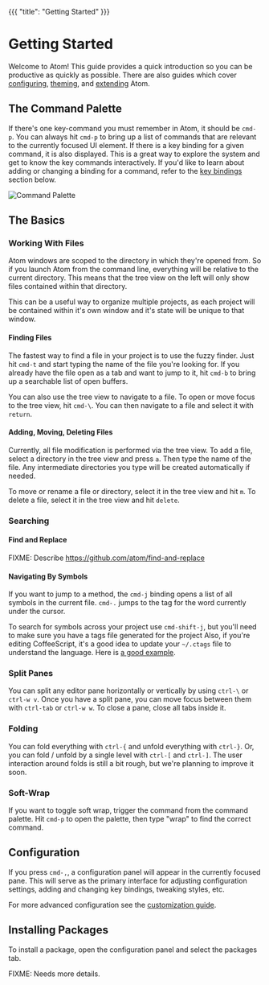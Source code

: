 {{{
"title": "Getting Started"
}}}

# Getting Started

Welcome to Atom! This guide provides a quick introduction so you can be
productive as quickly as possible. There are also guides which cover
[configuring][configuring], [theming][theming], and [extending][extending] Atom.

## The Command Palette

If there's one key-command you must remember in Atom, it should be `cmd-p`. You
can always hit `cmd-p` to bring up a list of commands that are relevant to the
currently focused UI element. If there is a key binding for a given command, it
is also displayed. This is a great way to explore the system and get to know the
key commands interactively. If you'd like to learn about adding or changing a
binding for a command, refer to the [key bindings](#customizing-key-bindings)
section below.

![Command Palette](https://f.cloud.github.com/assets/1424/1091618/ee7c3554-166a-11e3-9955-aaa61bb5509c.png)

## The Basics

### Working With Files

Atom windows are scoped to the directory in which they're opened from. So if
you launch Atom from the command line, everything will be relative to the
current directory. This means that the tree view on the left will only show files
contained within that directory.

This can be a useful way to organize multiple projects, as each project will be
contained within it's own window and it's state will be unique to that window.

#### Finding Files

The fastest way to find a file in your project is to use the fuzzy finder. Just
hit `cmd-t` and start typing the name of the file you're looking for. If you
already have the file open as a tab and want to jump to it, hit `cmd-b` to bring
up a searchable list of open buffers.

You can also use the tree view to navigate to a file. To open or move focus to
the tree view, hit `cmd-\`. You can then navigate to a file and select it with
`return`.

#### Adding, Moving, Deleting Files

Currently, all file modification is performed via the tree view. To add a file,
select a directory in the tree view and press `a`. Then type the name of the
file. Any intermediate directories you type will be created automatically if
needed.

To move or rename a file or directory, select it in the tree view and hit `m`.
To delete a file, select it in the tree view and hit `delete`.

### Searching

#### Find and Replace

FIXME: Describe https://github.com/atom/find-and-replace

#### Navigating By Symbols

If you want to jump to a method, the `cmd-j` binding opens a list of all symbols
in the current file. `cmd-.` jumps to the tag for the word currently under the cursor.

To search for symbols across your project use `cmd-shift-j`, but you'll need to
make sure you have a tags file generated for the project Also, if you're editing
CoffeeScript, it's a good idea to update your `~/.ctags` file to understand the
language. Here is [a good example](https://github.com/kevinsawicki/dotfiles/blob/master/.ctags).

### Split Panes

You can split any editor pane horizontally or vertically by using `ctrl-\` or
`ctrl-w v`. Once you have a split pane, you can move focus between them with
`ctrl-tab` or `ctrl-w w`. To close a pane, close all tabs inside it.

### Folding

You can fold everything with `ctrl-{` and unfold everything with
`ctrl-}`. Or, you can fold / unfold by a single level with `ctrl-[` and
`ctrl-]`. The user interaction around folds is still a bit rough, but we're
planning to improve it soon.

### Soft-Wrap

If you want to toggle soft wrap, trigger the command from the command palette.
Hit `cmd-p` to open the palette, then type "wrap" to find the correct
command.

## Configuration

If you press `cmd-,`, a configuration panel will appear in the currently focused
pane. This will serve as the primary interface for adjusting configuration
settings, adding and changing key bindings, tweaking styles, etc.

For more advanced configuration see the [customization guide][customization].

## Installing Packages

To install a package, open the configuration panel and select the packages tab.

FIXME: Needs more details.

[configuring]: customizing-atom.html
[theming]: creating-a-theme.html
[extending]: creating-a-package.html
[customization]: customizing-atom.html
